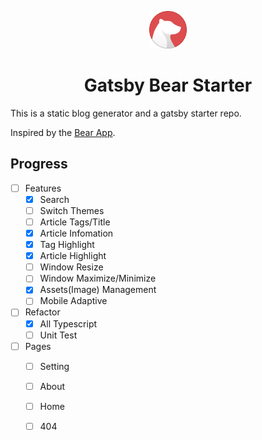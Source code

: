 <p align="center">
  <a href="https://www.gatsbyjs.org">
    <img alt="Gatsby" src="./src/assets/bear-logo.svg" width="60" />
  </a>
</p>
<h1 align="center">
  Gatsby Bear Starter
</h1>

This is a static blog generator and a gatsby starter repo.

Inspired by the [Bear App](https://bear.app/).

## Progress

- [ ] Features
  - [x] Search
  - [ ] Switch Themes
  - [ ] Article Tags/Title
  - [x] Article Infomation
  - [x] Tag Highlight
  - [x] Article Highlight
  - [ ] Window Resize
  - [ ] Window Maximize/Minimize
  - [x] Assets(Image) Management
  - [ ] Mobile Adaptive
- [ ] Refactor
  - [x] All Typescript
  - [ ] Unit Test
- [ ] Pages
  - [ ] Setting
  - [ ] About
  - [ ] Home
  - [ ] 404

